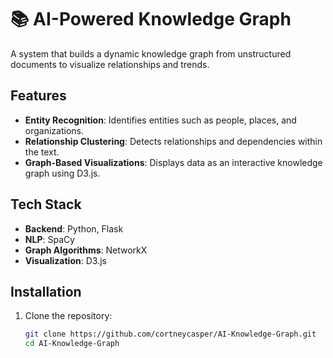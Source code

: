 # 📚 AI-Powered Knowledge Graph

A system that builds a dynamic knowledge graph from unstructured documents to visualize relationships and trends.

## Features
- **Entity Recognition**: Identifies entities such as people, places, and organizations.
- **Relationship Clustering**: Detects relationships and dependencies within the text.
- **Graph-Based Visualizations**: Displays data as an interactive knowledge graph using D3.js.

## Tech Stack
- **Backend**: Python, Flask
- **NLP**: SpaCy
- **Graph Algorithms**: NetworkX
- **Visualization**: D3.js

## Installation
1. Clone the repository:
   ```bash
   git clone https://github.com/cortneycasper/AI-Knowledge-Graph.git
   cd AI-Knowledge-Graph
